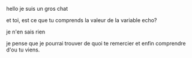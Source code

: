 hello je suis un gros chat


et toi, est ce que tu comprends la valeur de la variable echo?


je n'en sais rien


je pense que je pourrai trouver de quoi te remercier et enfin comprendre d'ou tu viens.
